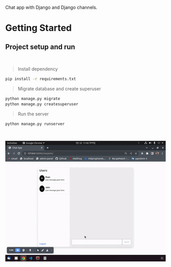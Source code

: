 Chat app with Django and Django channels.

# Getting Started

## Project setup and run

<br />

> Install dependency
```bash
pip install -r requirements.txt
```
> Migrate database and create superuser
```bash
python manage.py migrate
python manage.py createsuperuser
```
> Run the server
```bash
python manage.py runserver
```

<br />

![alt text](/static/gifs/preview.gif)